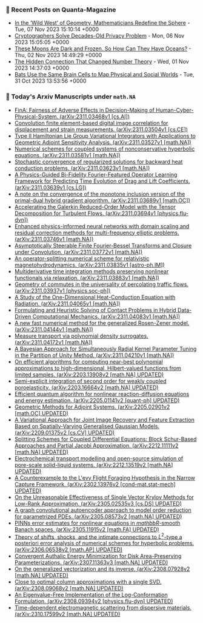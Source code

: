### 📝 Recent Posts on Quanta-Magazine
<!-- quanta starts -->
* <a href="https://www.quantamagazine.org/in-the-wild-west-of-geometry-mathematicians-redefine-the-sphere-20231107/">In the ‘Wild West’ of Geometry, Mathematicians Redefine the Sphere</a> - Tue, 07 Nov 2023 15:10:14 +0000
* <a href="https://www.quantamagazine.org/cryptographers-devise-an-approach-for-total-search-privacy-20231106/">Cryptographers Solve Decades-Old Privacy Problem</a> - Mon, 06 Nov 2023 15:05:05 +0000
* <a href="https://www.quantamagazine.org/icy-oceans-exist-on-far-off-moons-why-arent-they-frozen-solid-20231102/">These Moons Are Dark and Frozen. So How Can They Have Oceans?</a> - Thu, 02 Nov 2023 14:49:29 +0000
* <a href="https://www.quantamagazine.org/the-hidden-connection-that-changed-number-theory-20231101/">The Hidden Connection That Changed Number Theory</a> - Wed, 01 Nov 2023 14:37:03 +0000
* <a href="https://www.quantamagazine.org/bats-use-the-same-brain-cells-to-map-physical-and-social-worlds-20231031/">Bats Use the Same Brain Cells to Map Physical and Social Worlds</a> - Tue, 31 Oct 2023 13:53:56 +0000
<!-- quanta ends -->
### 📝 Today's Arxiv Manuscripts under ``math.NA``
<!-- arxiv-math-na starts -->
* <a href="http://arxiv.org/abs/2311.03468">FinA: Fairness of Adverse Effects in Decision-Making of Human-Cyber-Physical-System. (arXiv:2311.03468v1 [cs.AI])</a>
* <a href="http://arxiv.org/abs/2311.03504">Convolution finite element-based digital image correlation for displacement and strain measurements. (arXiv:2311.03504v1 [cs.CE])</a>
* <a href="http://arxiv.org/abs/2311.03527">Type II Hamiltonian Lie Group Variational Integrators with Applications to Geometric Adjoint Sensitivity Analysis. (arXiv:2311.03527v1 [math.NA])</a>
* <a href="http://arxiv.org/abs/2311.03581">Numerical schemes for coupled systems of nonconservative hyperbolic equations. (arXiv:2311.03581v1 [math.NA])</a>
* <a href="http://arxiv.org/abs/2311.03623">Stochastic convergence of regularized solutions for backward heat conduction problems. (arXiv:2311.03623v1 [math.NA])</a>
* <a href="http://arxiv.org/abs/2311.03639">A Physics-Guided Bi-Fidelity Fourier-Featured Operator Learning Framework for Predicting Time Evolution of Drag and Lift Coefficients. (arXiv:2311.03639v1 [cs.LG])</a>
* <a href="http://arxiv.org/abs/2311.03689">A note on the convergence of the monotone inclusion version of the primal-dual hybrid gradient algorithm. (arXiv:2311.03689v1 [math.OC])</a>
* <a href="http://arxiv.org/abs/2311.03694">Accelerating the Galerkin Reduced-Order Model with the Tensor Decomposition for Turbulent Flows. (arXiv:2311.03694v1 [physics.flu-dyn])</a>
* <a href="http://arxiv.org/abs/2311.03746">Enhanced physics-informed neural networks with domain scaling and residual correction methods for multi-frequency elliptic problems. (arXiv:2311.03746v1 [math.NA])</a>
* <a href="http://arxiv.org/abs/2311.03772">Asymptotically Steerable Finite Fourier-Bessel Transforms and Closure under Convolution. (arXiv:2311.03772v1 [math.NA])</a>
* <a href="http://arxiv.org/abs/2311.03835">An operator-splitting numerical scheme for relativistic magnetohydrodynamics. (arXiv:2311.03835v1 [astro-ph.IM])</a>
* <a href="http://arxiv.org/abs/2311.03883">Multiderivative time integration methods preserving nonlinear functionals via relaxation. (arXiv:2311.03883v1 [math.NA])</a>
* <a href="http://arxiv.org/abs/2311.03937">Geometry of commutes in the universality of percolating traffic flows. (arXiv:2311.03937v1 [physics.soc-ph])</a>
* <a href="http://arxiv.org/abs/2311.04065">A Study of the One-Dimensional Heat-Conduction Equation with Radiation. (arXiv:2311.04065v1 [math.NA])</a>
* <a href="http://arxiv.org/abs/2311.04083">Formulating and Heuristic Solving of Contact Problems in Hybrid Data-Driven Computational Mechanics. (arXiv:2311.04083v1 [math.NA])</a>
* <a href="http://arxiv.org/abs/2311.04144">A new fast numerical method for the generalized Rosen-Zener model. (arXiv:2311.04144v1 [math.NA])</a>
* <a href="http://arxiv.org/abs/2311.04172">Measure transport via polynomial density surrogates. (arXiv:2311.04172v1 [math.NA])</a>
* <a href="http://arxiv.org/abs/2311.04210">A Bayesian Approach for Simultaneously Radial Kernel Parameter Tuning in the Partition of Unity Method. (arXiv:2311.04210v1 [math.NA])</a>
* <a href="http://arxiv.org/abs/2203.13908">On efficient algorithms for computing near-best polynomial approximations to high-dimensional, Hilbert-valued functions from limited samples. (arXiv:2203.13908v2 [math.NA] UPDATED)</a>
* <a href="http://arxiv.org/abs/2203.16664">Semi-explicit integration of second order for weakly coupled poroelasticity. (arXiv:2203.16664v2 [math.NA] UPDATED)</a>
* <a href="http://arxiv.org/abs/2205.01141">Efficient quantum algorithm for nonlinear reaction-diffusion equations and energy estimation. (arXiv:2205.01141v2 [quant-ph] UPDATED)</a>
* <a href="http://arxiv.org/abs/2205.02901">Geometric Methods for Adjoint Systems. (arXiv:2205.02901v2 [math.OC] UPDATED)</a>
* <a href="http://arxiv.org/abs/2209.01375">A Variational Approach for Joint Image Recovery and Feature Extraction Based on Spatially-Varying Generalised Gaussian Models. (arXiv:2209.01375v2 [cs.CV] UPDATED)</a>
* <a href="http://arxiv.org/abs/2212.11111">Splitting Schemes for Coupled Differential Equations: Block Schur-Based Approaches and Partial Jacobi Approximation. (arXiv:2212.11111v2 [math.NA] UPDATED)</a>
* <a href="http://arxiv.org/abs/2212.13519">Electrochemical transport modelling and open-source simulation of pore-scale solid-liquid systems. (arXiv:2212.13519v2 [math.NA] UPDATED)</a>
* <a href="http://arxiv.org/abs/2302.13976">A Counterexample to the L'evy Flight Foraging Hypothesis in the Narrow Capture Framework. (arXiv:2302.13976v2 [cond-mat.stat-mech] UPDATED)</a>
* <a href="http://arxiv.org/abs/2305.02535">On the Unreasonable Effectiveness of Single Vector Krylov Methods for Low-Rank Approximation. (arXiv:2305.02535v3 [cs.DS] UPDATED)</a>
* <a href="http://arxiv.org/abs/2305.08573">A graph convolutional autoencoder approach to model order reduction for parametrized PDEs. (arXiv:2305.08573v2 [math.NA] UPDATED)</a>
* <a href="http://arxiv.org/abs/2305.11915">PINNs error estimates for nonlinear equations in $mathbb{R}$-smooth Banach spaces. (arXiv:2305.11915v2 [math.FA] UPDATED)</a>
* <a href="http://arxiv.org/abs/2306.06538">Theory of shifts, shocks, and the intimate connections to $L^2$-type a posteriori error analysis of numerical schemes for hyperbolic problems. (arXiv:2306.06538v2 [math.AP] UPDATED)</a>
* <a href="http://arxiv.org/abs/2307.11363">Convergent Authalic Energy Minimization for Disk Area-Preserving Parameterizations. (arXiv:2307.11363v3 [math.NA] UPDATED)</a>
* <a href="http://arxiv.org/abs/2308.07928">On the generalized vectorization and its inverse. (arXiv:2308.07928v2 [math.NA] UPDATED)</a>
* <a href="http://arxiv.org/abs/2308.09068">Close to optimal column approximations with a single SVD. (arXiv:2308.09068v2 [math.NA] UPDATED)</a>
* <a href="http://arxiv.org/abs/2308.09394">An Eigenvalue-Free Implementation of the Log-Conformation Formulation. (arXiv:2308.09394v2 [physics.flu-dyn] UPDATED)</a>
* <a href="http://arxiv.org/abs/2310.17599">Time-dependent electromagnetic scattering from dispersive materials. (arXiv:2310.17599v2 [math.NA] UPDATED)</a>
<!-- arxiv-math-na ends -->
